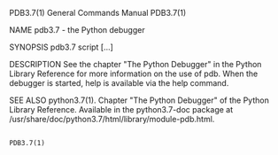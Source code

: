PDB3.7(1)                               General Commands Manual                              PDB3.7(1)

NAME
       pdb3.7 - the Python debugger

SYNOPSIS
       pdb3.7 script [...]

DESCRIPTION
       See  the  chapter "The Python Debugger" in the Python Library Reference for more information on
       the use of pdb.  When the debugger is started, help is available via the help command.

SEE ALSO
       python3.7(1). Chapter "The Python Debugger" of the Python Library Reference. Available  in  the
       python3.7-doc package at /usr/share/doc/python3.7/html/library/module-pdb.html.

                                                                                             PDB3.7(1)
